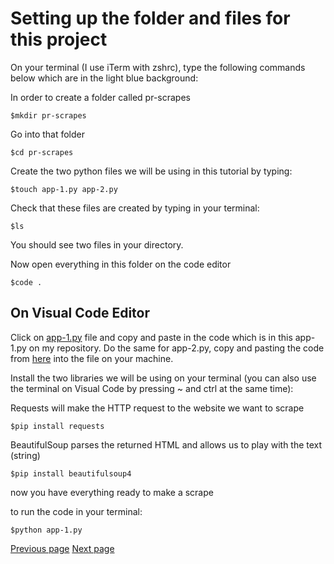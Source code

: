 
# Setting up the folder and files for this project

On your terminal (I use iTerm with zshrc), type the following commands below which are in the light blue background:

In order to create a folder called pr-scrapes
```
$mkdir pr-scrapes
```

Go into that folder
```
$cd pr-scrapes
```

Create the two python files we will be using in this tutorial by typing:
```
$touch app-1.py app-2.py
```

Check that these files are created by typing in your terminal:
```
$ls
```

You should see two files in your directory.


Now open everything in this folder on the code editor
```
$code .
```

## On Visual Code Editor 

Click on [app-1.py](https://github.com/jdm79/basic-bs4/blob/main/app-1.py) file and copy and paste in the code which is in this app-1.py on my repository. Do the same for app-2.py, copy and pasting the code from [here](https://github.com/jdm79/basic-bs4/blob/main/app-2.py) into the file on your machine.


Install the two libraries we will be using on your terminal (you can also use the terminal on Visual Code by pressing ~ and ctrl at the same time):

Requests will make the HTTP request to the website we want to scrape
```
$pip install requests
```

BeautifulSoup parses the returned HTML and allows us to play with the text (string)
```
$pip install beautifulsoup4
```

now you have everything ready to make a scrape

to run the code in your terminal:

```
$python app-1.py
```


[Previous page](https://github.com/jdm79/basic-bs4/blob/main/2-web-scraping-set-up.md) [Next page](https://github.com/jdm79/basic-bs4/blob/main/4-web-scraping-using-inspect.md)